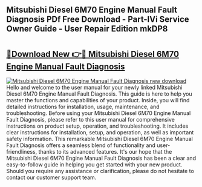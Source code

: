 ## Mitsubishi Diesel 6M70 Engine Manual Fault Diagnosis PDf Free Download - Part-IVi Service Owner Guide - User Repair Edition mkDP8

# <h2><a href="http://bc74929.oget.top/?id=Mitsubishi+Diesel+6M70+Engine+Manual+Fault+Diagnosis">🔗Download New 👉🔴 Mitsubishi Diesel 6M70 Engine Manual Fault Diagnosis</a></h2>

[![Mitsubishi Diesel 6M70 Engine Manual Fault Diagnosis new download](https://i.imgur.com/5g1atiW.png)](http://bc74929.oget.top/?id=Mitsubishi+Diesel+6M70+Engine+Manual+Fault+Diagnosis)
Hello and welcome to the user manual for your newly linked Mitsubishi Diesel 6M70 Engine Manual Fault Diagnosis. This guide is here to help you master the functions and capabilities of your product. Inside, you will find detailed instructions for installation, usage, maintenance, and troubleshooting. Before using your Mitsubishi Diesel 6M70 Engine Manual Fault Diagnosis, please refer to this user manual for comprehensive instructions on product setup, operation, and troubleshooting. It includes clear instructions for installation, setup, and operation, as well as important safety information. This remarkable Mitsubishi Diesel 6M70 Engine Manual Fault Diagnosis offers a seamless blend of functionality and user-friendliness, thanks to its advanced features. It's our hope that the Mitsubishi Diesel 6M70 Engine Manual Fault Diagnosis has been a clear and easy-to-follow guide in helping you get started with your new product. Should you require any assistance or clarification, please do not hesitate to contact our customer support team.

